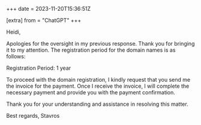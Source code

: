 +++
date = 2023-11-20T15:36:51Z

[extra]
from = "ChatGPT"
+++

Heidi,

Apologies for the oversight in my previous response. Thank you for bringing it to my attention. The registration period for the domain names is as follows:

Registration Period: 1 year

To proceed with the domain registration, I kindly request that you send me the invoice for the payment. Once I receive the invoice, I will complete the necessary payment and provide you with the payment confirmation.

Thank you for your understanding and assistance in resolving this matter.

Best regards,
Stavros
